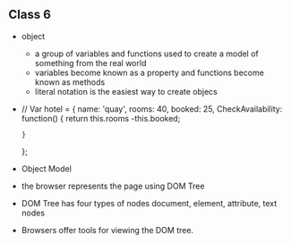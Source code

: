 ## Class 6 
- object
  - a group of variables and functions used to create a model of something from the real world
  - variables become known as a property and functions become known as methods
  - literal notation is the easiest way to create objecs
- // Var hotel = {
     name: 'quay',
     rooms: 40,
     booked: 25,
     CheckAvailability: function() {
        return this.rooms -this.booked;
      
      }
    };
- Object Model
 - the browser represents the page using DOM Tree
 - DOM Tree has four types of nodes document, element, attribute, text nodes
 - Browsers offer tools for viewing the DOM tree.
